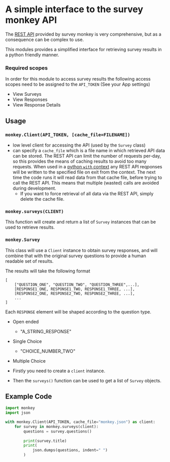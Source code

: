 # A simple interface to the survey monkey API
The [REST API](https://developer.surveymonkey.com/api/v3/) provided by survey monkey is very comprehensive, but as a consequence can be complex to use.

This modules provides a simplified interface for retrieving survey results in a python friendly manner.
### Required scopes
In order for this module to access survey results the following access scopes need to be assigned to the `API_TOKEN` (See your App settings)
- View Surveys
- View Responses
- View Response Details


## Usage
### `monkey.Client(API_TOKEN, [cache_file=FILENAME])`
- low level client for accessing the API (used by the `Survey` class)
- can specify a `cache_file` which is a file name in which retrieved API data can be stored. The REST API can limit the number of requests per-day, so this provides the means of caching results to avoid too many requests. When used in a [python `with` context](https://docs.python.org/3/whatsnew/2.6.html#pep-343-the-with-statement) any REST API reqponses will be written to the specified file on exit from the context. The next time the code runs it will read data from that cache file, before trying to call the REST API. This means that multiple (wasted) calls are avoided during development.
  - If you want to force retrieval of all data via the REST API, simply delete the cache file.

### `monkey.surveys(CLIENT)`
This function will create and return a list of `Survey` instances that can be used to retrieve results.

### `monkey.Survey`
This class will use a `Client` instance to obtain survey responses, and will combine that with the original survey questions to provide a human readable set of results.

The results will take the following format
```
[
    ["QUESTION_ONE", "QUESTION_TWO", "QUESTION_THREE",...],
    [RESPONSE1_ONE, RESPONSE1_TWO, RESPONSE1_THREE, ...],
    [RESPONSE2_ONE, RESPONSE2_TWO, RESPONSE2_THREE, ...],
    ...
]
```
Each `RESPONSE` element will be shaped according to the question type.
- Open ended
  - "A_STRING_RESPONSE"
- Single Choice
  - "CHOICE_NUMBER_TWO"
- Multiple Choice


- Firstly you need to create a `client` instance.
- Then the `surveys()` function can be used to get a list of `Survey` objects.


## Example Code
```python
import monkey
import json

with monkey.Client(API_TOKEN, cache_file="monkey.json") as client:
    for survey in monkey.surveys(client):
        questions = survey.questions()
    
        print(survey.title)
        print(
            json.dumps(questions, indent=" ")
        )
```
